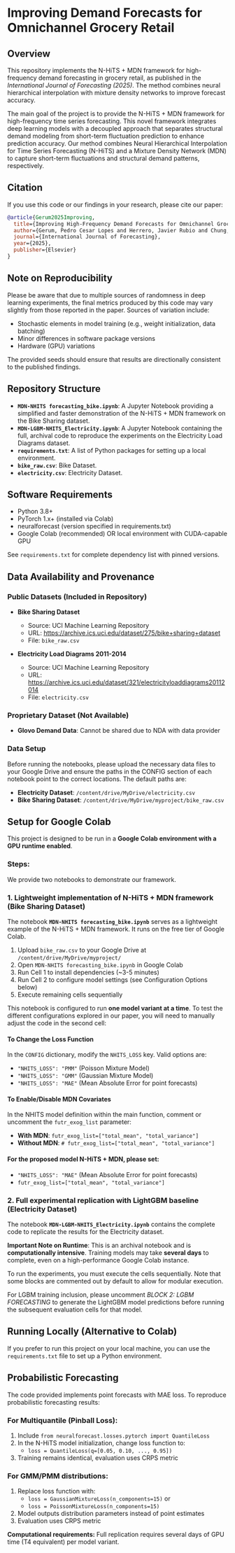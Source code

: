 # Improving Demand Forecasts for Omnichannel Grocery Retail

## Overview
This repository implements the N-HiTS + MDN framework for high-frequency demand forecasting in grocery retail, as published in the *International Journal of Forecasting (2025)*. The method combines neural hierarchical interpolation with mixture density networks to improve forecast accuracy.

The main goal of the project is to provide the N-HiTS + MDN framework for high-frequency time series forecasting. This novel framework integrates deep learning models with a decoupled approach that separates structural demand modeling from short-term fluctuation prediction to enhance prediction accuracy. Our method combines Neural Hierarchical Interpolation for Time Series Forecasting (N-HiTS) and a Mixture Density Network (MDN) to capture short-term fluctuations and structural demand patterns, respectively.

## Citation

If you use this code or our findings in your research, please cite our paper:

```bibtex
@article{Gerum2025Improving,
  title={Improving High-Frequency Demand Forecasts for Omnichannel Grocery Retail},
  author={Gerum, Pedro Cesar Lopes and Herrero, Javier Rubio and Chung, Moonwon and Giaretti, Matteo},
  journal={International Journal of Forecasting},
  year={2025},
  publisher={Elsevier}
}
```

## Note on Reproducibility

Please be aware that due to multiple sources of randomness in deep learning experiments, the final metrics produced by this code may vary slightly from those reported in the paper. Sources of variation include:

- Stochastic elements in model training (e.g., weight initialization, data batching)
- Minor differences in software package versions
- Hardware (GPU) variations

The provided seeds should ensure that results are directionally consistent to the published findings.

## Repository Structure

- **`MDN-NHITS forecasting_bike.ipynb`**: A Jupyter Notebook providing a simplified and faster demonstration of the N-HiTS + MDN framework on the Bike Sharing dataset.
- **`MDN-LGBM-NHITS_Electricity.ipynb`**: A Jupyter Notebook containing the full, archival code to reproduce the experiments on the Electricity Load Diagrams dataset.
- **`requirements.txt`**: A list of Python packages for setting up a local environment.
- **`bike_raw.csv`**: Bike Dataset.
- **`electricity.csv`**: Electricity Dataset.

## Software Requirements
- Python 3.8+
- PyTorch 1.x+ (installed via Colab)
- neuralforecast (version specified in requirements.txt)
- Google Colab (recommended) OR local environment with CUDA-capable GPU

See `requirements.txt` for complete dependency list with pinned versions.

## Data Availability and Provenance

### Public Datasets (Included in Repository)
- **Bike Sharing Dataset**
  - Source: UCI Machine Learning Repository
  - URL: https://archive.ics.uci.edu/dataset/275/bike+sharing+dataset
  - File: `bike_raw.csv`
  
- **Electricity Load Diagrams 2011-2014**
  - Source: UCI Machine Learning Repository  
  - URL: https://archive.ics.uci.edu/dataset/321/electricityloaddiagrams20112014
  - File: `electricity.csv`

### Proprietary Dataset (Not Available)
- **Glovo Demand Data**: Cannot be shared due to NDA with data provider

### Data Setup

Before running the notebooks, please upload the necessary data files to your Google Drive and ensure the paths in the CONFIG section of each notebook point to the correct locations. The default paths are:

- **Electricity Dataset**: `/content/drive/MyDrive/electricity.csv`
- **Bike Sharing Dataset**: `/content/drive/MyDrive/myproject/bike_raw.csv`

## Setup for Google Colab

This project is designed to be run in a **Google Colab environment with a GPU runtime enabled**.

### Steps:

We provide two notebooks to demonstrate our framework.

### 1. Lightweight implementation of N-HiTS + MDN framework (Bike Sharing Dataset)

The notebook **`MDN-NHITS forecasting_bike.ipynb`** serves as a lightweight example of the N-HiTS + MDN framework. It runs on the free tier of Google Colab.

1. Upload `bike_raw.csv` to your Google Drive at `/content/drive/MyDrive/myproject/`
2. Open `MDN-NHITS forecasting_bike.ipynb` in Google Colab
3. Run Cell 1 to install dependencies (~3-5 minutes)
4. Run Cell 2 to configure model settings (see Configuration Options below)
5. Execute remaining cells sequentially

This notebook is configured to run **one model variant at a time**. To test the different configurations explored in our paper, you will need to manually adjust the code in the second cell:

#### To Change the Loss Function

In the `CONFIG` dictionary, modify the `NHITS_LOSS` key. Valid options are:

- `"NHITS_LOSS": "PMM"` (Poisson Mixture Model)
- `"NHITS_LOSS": "GMM"` (Gaussian Mixture Model)
- `"NHITS_LOSS": "MAE"` (Mean Absolute Error for point forecasts)

#### To Enable/Disable MDN Covariates

In the NHITS model definition within the main function, comment or uncomment the `futr_exog_list` parameter:

- **With MDN**: `futr_exog_list=["total_mean", "total_variance"]`
- **Without MDN**: `# futr_exog_list=["total_mean", "total_variance"]`

#### For the proposed model N-HiTS + MDN, please set:
- `"NHITS_LOSS": "MAE"` (Mean Absolute Error for point forecasts)
- `futr_exog_list=["total_mean", "total_variance"]`


### 2. Full experimental replication with LightGBM baseline (Electricity Dataset)

The notebook **`MDN-LGBM-NHITS_Electricity.ipynb`** contains the complete code to replicate the results for the Electricity dataset.

**Important Note on Runtime**: This is an archival notebook and is **computationally intensive**. Training models may take **several days** to complete, even on a high-performance Google Colab instance.

To run the experiments, you must execute the cells sequentially. Note that some blocks are commented out by default to allow for modular execution.

For LGBM training inclusion, please uncomment *BLOCK 2: LGBM FORECASTING* to generate the LightGBM model predictions before running the subsequent evaluation cells for that model.

## Running Locally (Alternative to Colab)

If you prefer to run this project on your local machine, you can use the `requirements.txt` file to set up a Python environment.

## Probabilistic Forecasting

The code provided implements point forecasts with MAE loss. To reproduce probabilistic forecasting results:

### For Multiquantile (Pinball Loss):
1. Include `from neuralforecast.losses.pytorch import QuantileLoss`
1. In the N-HiTS model initialization, change loss function to:
   - `loss = QuantileLoss(q=[0.05, 0.10, ..., 0.95])`
2. Training remains identical, evaluation uses CRPS metric

### For GMM/PMM distributions:
1. Replace loss function with:
   - `loss = GaussianMixtureLoss(n_components=15)` or
   - `loss = PoissonMixtureLoss(n_components=15)`
2. Model outputs distribution parameters instead of point estimates
3. Evaluation uses CRPS metric

**Computational requirements:** Full replication requires several days of GPU time (T4 equivalent) per model variant.


